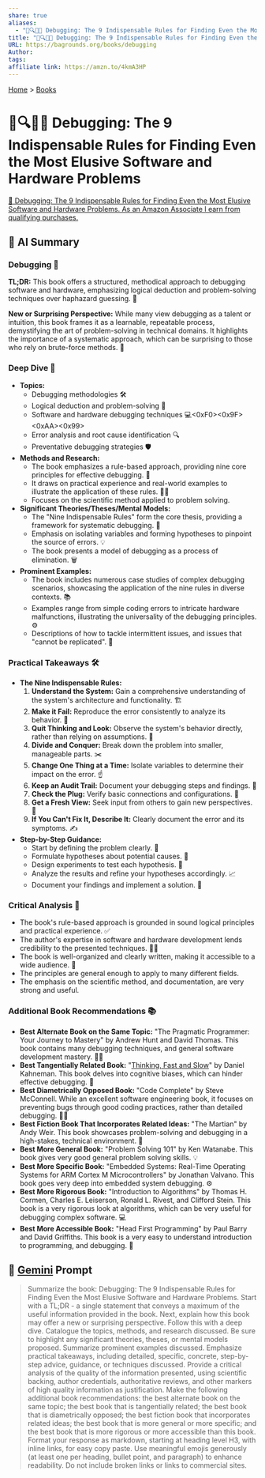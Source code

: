```yaml
---
share: true
aliases:
  - "🐞🔍🤔✅ Debugging: The 9 Indispensable Rules for Finding Even the Most Elusive Software and Hardware Problems"
title: "🐞🔍🤔✅ Debugging: The 9 Indispensable Rules for Finding Even the Most Elusive Software and Hardware Problems"
URL: https://bagrounds.org/books/debugging
Author: 
tags: 
affiliate link: https://amzn.to/4kmA3HP
---
```

[Home](../index.md) > [Books](./index.md)  
# 🐞🔍🤔✅ Debugging: The 9 Indispensable Rules for Finding Even the Most Elusive Software and Hardware Problems  
[🛒 Debugging: The 9 Indispensable Rules for Finding Even the Most Elusive Software and Hardware Problems. As an Amazon Associate I earn from qualifying purchases.](https://amzn.to/4kmA3HP)  
  
## 🤖 AI Summary  
### Debugging 🐛  
  
**TL;DR:** This book offers a structured, methodical approach to debugging software and hardware, emphasizing logical deduction and problem-solving techniques over haphazard guessing. 🧐  
  
**New or Surprising Perspective:** While many view debugging as a talent or intuition, this book frames it as a learnable, repeatable process, demystifying the art of problem-solving in technical domains. It highlights the importance of a systematic approach, which can be surprising to those who rely on brute-force methods. 🤯  
  
### Deep Dive 🌊  
  
* **Topics:**  
    * Debugging methodologies 🛠️  
    * Logical deduction and problem-solving 🧠  
    * Software and hardware debugging techniques 💻<0xF0><0x9F><0xAA><0x99>  
    * Error analysis and root cause identification 🔍  
    * Preventative debugging strategies 🛡️  
* **Methods and Research:**  
    * The book emphasizes a rule-based approach, providing nine core principles for effective debugging. 📜  
    * It draws on practical experience and real-world examples to illustrate the application of these rules. 🧑‍🏫  
    * Focuses on the scientific method applied to problem solving.  
* **Significant Theories/Theses/Mental Models:**  
    * The "Nine Indispensable Rules" form the core thesis, providing a framework for systematic debugging. 📏  
    * Emphasis on isolating variables and forming hypotheses to pinpoint the source of errors. 💡  
    * The book presents a model of debugging as a process of elimination. 🗑️  
* **Prominent Examples:**  
    * The book includes numerous case studies of complex debugging scenarios, showcasing the application of the nine rules in diverse contexts. 📚  
    * Examples range from simple coding errors to intricate hardware malfunctions, illustrating the universality of the debugging principles. ⚙️  
    * Descriptions of how to tackle intermittent issues, and issues that "cannot be replicated". 👻  
  
### Practical Takeaways 🛠️  
  
* **The Nine Indispensable Rules:**  
    1.  **Understand the System:** Gain a comprehensive understanding of the system's architecture and functionality. 🏗️  
    2.  **Make it Fail:** Reproduce the error consistently to analyze its behavior. 🔁  
    3.  **Quit Thinking and Look:** Observe the system's behavior directly, rather than relying on assumptions. 👀  
    4.  **Divide and Conquer:** Break down the problem into smaller, manageable parts. ✂️  
    5.  **Change One Thing at a Time:** Isolate variables to determine their impact on the error. ☝️  
    6.  **Keep an Audit Trail:** Document your debugging steps and findings. 📝  
    7.  **Check the Plug:** Verify basic connections and configurations. 🔌  
    8.  **Get a Fresh View:** Seek input from others to gain new perspectives. 🤝  
    9.  **If You Can't Fix It, Describe It:** Clearly document the error and its symptoms. ✍️  
* **Step-by-Step Guidance:**  
    * Start by defining the problem clearly. 🎯  
    * Formulate hypotheses about potential causes. 🤔  
    * Design experiments to test each hypothesis. 🧪  
    * Analyze the results and refine your hypotheses accordingly. 📈  
    * Document your findings and implement a solution. 📝  
  
### Critical Analysis 🧐  
  
* The book's rule-based approach is grounded in sound logical principles and practical experience. ✅  
* The author's expertise in software and hardware development lends credibility to the presented techniques. 🧑‍💻  
* The book is well-organized and clearly written, making it accessible to a wide audience. 📖  
* The principles are general enough to apply to many different fields.  
* The emphasis on the scientific method, and documentation, are very strong and useful.  
  
### Additional Book Recommendations 📚  
  
* **Best Alternate Book on the Same Topic:** "The Pragmatic Programmer: Your Journey to Mastery" by Andrew Hunt and David Thomas. This book contains many debugging techniques, and general software development mastery. 🧑‍🏫  
* **Best Tangentially Related Book:** "[Thinking, Fast and Slow](./thinking-fast-and-slow.md)" by Daniel Kahneman. This book delves into cognitive biases, which can hinder effective debugging. 🧠  
* **Best Diametrically Opposed Book:** "Code Complete" by Steve McConnell. While an excellent software engineering book, it focuses on preventing bugs through good coding practices, rather than detailed debugging. 🧑‍💻  
* **Best Fiction Book That Incorporates Related Ideas:** "The Martian" by Andy Weir. This book showcases problem-solving and debugging in a high-stakes, technical environment. 🚀  
* **Best More General Book:** "Problem Solving 101" by Ken Watanabe. This book gives very good general problem solving skills. 💡  
* **Best More Specific Book:** "Embedded Systems: Real-Time Operating Systems for ARM Cortex M Microcontrollers" by Jonathan Valvano. This book goes very deep into embedded system debugging. ⚙️  
* **Best More Rigorous Book:** "Introduction to Algorithms" by Thomas H. Cormen, Charles E. Leiserson, Ronald L. Rivest, and Clifford Stein. This book is a very rigorous look at algorithms, which can be very useful for debugging complex software. 💻  
* **Best More Accessible Book:** "Head First Programming" by Paul Barry and David Griffiths. This book is a very easy to understand introduction to programming, and debugging. 👶  
  
## 💬 [Gemini](https://gemini.google.com) Prompt  
> Summarize the book: Debugging: The 9 Indispensable Rules for Finding Even the Most Elusive Software and Hardware Problems. Start with a TL;DR - a single statement that conveys a maximum of the useful information provided in the book. Next, explain how this book may offer a new or surprising perspective. Follow this with a deep dive. Catalogue the topics, methods, and research discussed. Be sure to highlight any significant theories, theses, or mental models proposed. Summarize prominent examples discussed. Emphasize practical takeaways, including detailed, specific, concrete, step-by-step advice, guidance, or techniques discussed. Provide a critical analysis of the quality of the information presented, using scientific backing, author credentials, authoritative reviews, and other markers of high quality information as justification. Make the following additional book recommendations: the best alternate book on the same topic; the best book that is tangentially related; the best book that is diametrically opposed; the best fiction book that incorporates related ideas; the best book that is more general or more specific; and the best book that is more rigorous or more accessible than this book. Format your response as markdown, starting at heading level H3, with inline links, for easy copy paste. Use meaningful emojis generously (at least one per heading, bullet point, and paragraph) to enhance readability. Do not include broken links or links to commercial sites.